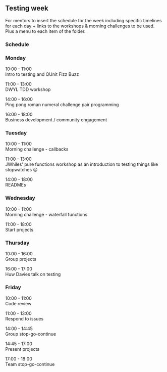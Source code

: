 ## Testing week

For mentors to insert the schedule for the week including specific timelines for each day + links to the
workshops & morning challenges to be used. Plus a menu to each item of the folder.

### Schedule

### Monday

10:00 - 11:00 <br>
Intro to testing and QUnit
Fizz Buzz

11:00 - 13:00 <br>
DWYL TDD workshop

14:00 - 16:00 <br>
Ping pong roman numeral challenge pair programming

16:00 - 18:00 <br>
Business development / community engagement

### Tuesday

10:00 - 11:00 <br>
Morning challenge - callbacks

11:00 - 13:00 <br>
JWhiles' pure functions workshop as an introduction to testing things like stopwatches 😉

14:00 - 18:00 <br>
READMEs

### Wednesday

10:00 - 11:00 <br>
Morning challenge - waterfall functions

11:00 - 18:00 <br>
Start projects

### Thursday

10:00 - 16:00 <br>
Group projects

16:00 - 17:00 <br>
Huw Davies talk on testing

### Friday

10:00 - 11:00 <br>
Code review

11:00 - 13:00 <br>
Respond to issues

14:00 - 14:45 <br>
Group stop-go-continue

14:45 - 17:00 <br>
Present projects

17:00 - 18:00 <br>
Team stop-go-continue
